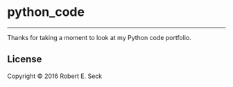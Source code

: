 python_code
===========
---

Thanks for taking a moment to look at my Python code portfolio.


License
-------

Copyright © 2016 Robert E. Seck
